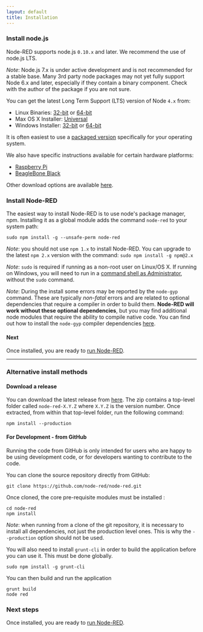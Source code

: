 ```yaml
---
layout: default
title: Installation
---
```


### Install node.js

Node-RED supports node.js <code>0.10.x</code> and later. We recommend the use of node.js LTS.

<div class="doc-callout"><em>Note</em>: Node.js 7.x is under active development and is not recommended
for a stable base. Many 3rd party node packages may not yet fully support Node 6.x and later, especially if they
contain a binary component. Check with the author of the package if you are not sure.</div>

You can get the latest Long Term Support (LTS) version of Node <code>4.x</code> from:

 - Linux Binaries: [32-bit](https://nodejs.org/dist/latest-v4.x/node-v4.6.1-linux-x86.tar.gz)
                   or
                   [64-bit](https://nodejs.org/dist/latest-v4.x/node-v4.6.1-linux-x64.tar.gz)
 - Max OS X Installer: [Universal](https://nodejs.org/dist/latest-v4.x/node-v4.6.1.pkg)
 - Windows Installer: [32-bit](https://nodejs.org/dist/latest-v4.x/node-v4.6.1-x86.msi)
                      or
                      [64-bit](https://nodejs.org/dist/latest-v4.x/node-v4.6.1-x64.msi)

It is often easiest to use a [packaged version](https://nodejs.org/en/download/package-manager/)
specifically for your operating system.

We also have specific instructions available for certain hardware platforms:

 - [Raspberry Pi](../hardware/raspberrypi)
 - [BeagleBone Black](../hardware/beagleboneblack)

Other download options are available [here](https://nodejs.org/dist/latest-v4.x/).

### Install Node-RED

The easiest way to install Node-RED is to use node's
package manager, npm. Installing it as a global module adds the command `node-red`
to your system path:

    sudo npm install -g --unsafe-perm node-red

<div class="doc-callout">
<p>
<em>Note</em>: you should not use <code>npm 1.x</code> to install Node-RED. You can upgrade
to the latest <code>npm 2.x</code> version with the command: <code>sudo npm install -g npm@2.x</code>
</p>
<p>
<em>Note</em>: <code>sudo</code> is required if running as a non-root user on Linux/OS X. If
running on Windows, you will need to run in a <a href="https://technet.microsoft.com/en-gb/library/cc947813%28v=ws.10%29.aspx">command shell as Administrator</a>,
without the <code>sudo</code> command.
</p>
<p>
<em>Note</em>: During the install some errors may be reported by the <code>node-gyp</code>
command. These are typically <em>non-fatal</em> errors and are related to optional dependencies
that require a compiler in order to build them. <b>Node-RED will work without these
optional dependencies</b>, but you may find additional node modules that require the
ability to compile native code. You can find out how to install the <code>node-gyp</code>
compiler dependencies <a href="https://github.com/TooTallNate/node-gyp#installation">here</a>.
</p>
</div>

#### Next

Once installed, you are ready to [run Node-RED](running).

----

### Alternative install methods

#### Download a release

You can download the latest release from [here](https://github.com/node-red/node-red/releases/latest).
The zip contains a top-level folder called `node-red-X.Y.Z` where `X.Y.Z` is the
version number. Once extracted, from within that top-level folder, run the
following command:

    npm install --production

#### For Development - from GitHub

Running the code from GitHub is only intended for users who are happy to be using
development code, or for developers wanting to contribute to the code.

You can clone the source repository directly from GitHub:

    git clone https://github.com/node-red/node-red.git

Once cloned, the core pre-requisite modules must be installed :

    cd node-red
    npm install

<div class="doc-callout">
<em>Note</em>: when running from a clone of the git repository, it is necessary
to install all dependencies, not just the production level ones. This is why the
 <code>--production</code> option should not be used.
</div>

You will also need to install `grunt-cli` in order to build the application before
you can use it. This must be done globally.

    sudo npm install -g grunt-cli

You can then build and run the application

    grunt build
    node red

### Next steps

Once installed, you are ready to [run Node-RED](running).

